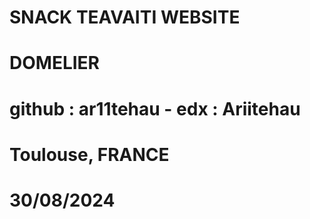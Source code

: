 # SNACK TEAVAITI WEBSITE
# DOMELIER
# github : ar11tehau - edx : Ariitehau
# Toulouse, FRANCE
# 30/08/2024